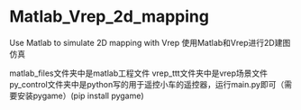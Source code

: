 # Matlab_Vrep_2d_mapping
Use Matlab to simulate 2D mapping with Vrep 使用Matlab和Vrep进行2D建图仿真


matlab_files文件夹中是matlab工程文件
vrep_ttt文件夹中是vrep场景文件
py_control文件夹中是python写的用于遥控小车的遥控器，运行main.py即可（需要安装pygame）(pip install pygame)
